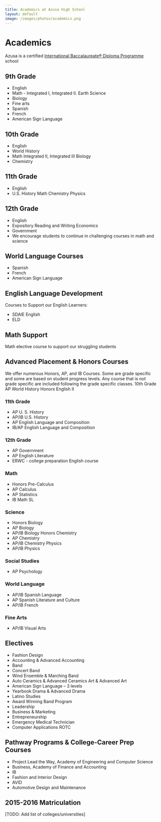 ```yaml
---
title: Academics at Azusa High School
layout: default
image: /images/photos/academics.png
---
```


# Academics

Azusa is a certified [International Baccalaureate® Diploma Programme](http://ibo.org/en/programmes/diploma-programme/) school

## 9th Grade

*   English
*   Math - Integrated I, Integrated II. Earth Science
*   Biology
*   Fine arts
*   Spanish
*   French
*   American Sign Language

## 10th Grade

*   English
*   World History
*   Math Integrated II, Integrated III Biology
*   Chemistry

## 11th Grade

*   English
*   U.S. History Math Chemistry Physics

## 12th Grade

*   English
*   Expository Reading and Writing Economics
*   Government
*   We encourage students to continue in challenging courses in math and science

## World Language Courses

*   Spanish
*   French
*   American Sign Language

## English Language Development

Courses to Support our English Learners:

*   SDAIE English
*   ELD

## Math Support

Math elective course to support our struggling students

## Advanced Placement & Honors Courses

We offer numerous Honors, AP, and IB Courses. Some are grade specific and some are based on student progress levels. Any course that is not grade specific are included following the grade specific classes.
10th Grade
AP World History
Honors English II

### 11th Grade

* AP U. S. History
* AP/IB U.S. History
* AP English Language and Composition
* IB/AP English Language and Composition

### 12th Grade

* AP Government
* AP English Literature
* ERWC - college preparation English course

### Math

* Honors Pre-Calculus
* AP Calculus
* AP Statistics
* IB Math SL

### Science

* Honors Biology
* AP Biology
* AP/IB Biology Honors Chemistry
* AP Chemistry
* AP/IB Chemistry Physics
* AP/IB Physics

### Social Studies

* AP Psychology

### World Language

* AP/IB Spanish Language
* AP Spanish Literature and Culture
* AP/IB French

### Fine Arts

* AP/IB Visual Arts

## Electives

* Fashion Design
* Accounting & Advanced Accounting
* Band
* Concert Band
* Wind Ensemble & Marching Band
* Auto Ceramics & Advanced Ceramics Art & Advanced Art
* American Sign Language – 3 levels
* Yearbook Drama & Advanced Drama
* Latino Studies
* Award Winning Band Program
* Leadership
* Business & Marketing
* Entrepreneurship
* Emergency Medical Technician
* Computer Applications ROTC

## Pathway Programs & College-Career Prep Courses

* Project Lead the Way, Academy of Engineering and Computer Science
* Business, Academy of Finance and Accounting
* IB
* Fashion and Interior Design
* AVID
* Automotive Design and Maintenance

## 2015-2016 Matriculation

[TODO: Add list of colleges/universities]
